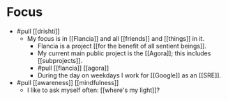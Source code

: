 # Focus
- #pull [[drishti]]
  - My focus is in [[Flancia]] and all [[friends]] and [[things]] in it.
    - Flancia is a project [[for the benefit of all sentient beings]].
    - My current main public project is the [[Agora]]; this includes [[subprojects]].
    - #pull [[flancia]] [[agora]]
    - During the day on weekdays I work for [[Google]] as an [[SRE]].
- #pull [[awareness]] [[mindfulness]]
	- I like to ask myself often: [[where's my light]]?
